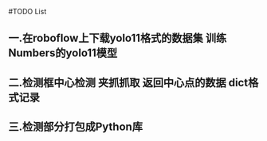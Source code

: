 #TODO List

## 一.在roboflow上下载yolo11格式的数据集 训练Numbers的yolo11模型

## 二.检测框中心检测 夹抓抓取 返回中心点的数据 dict格式记录

## 三.检测部分打包成Python库